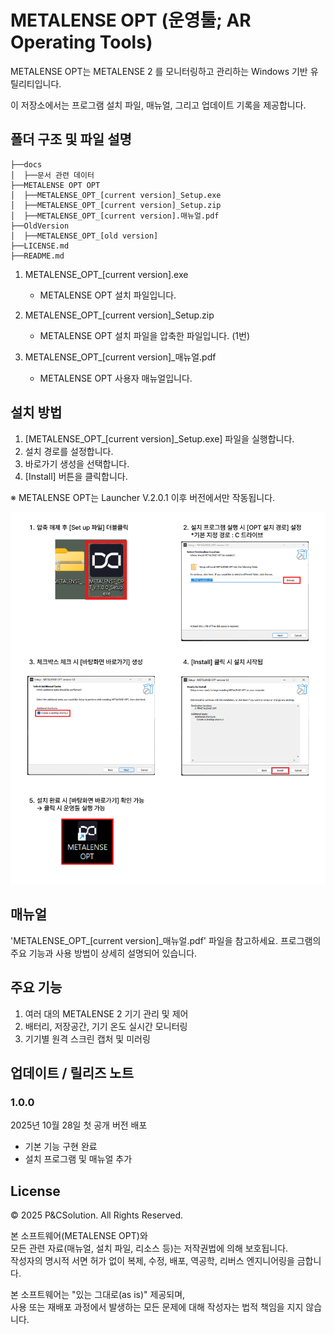 # METALENSE OPT (운영툴; AR Operating Tools)
METALENSE OPT는 METALENSE 2 를 모니터링하고 관리하는 Windows 기반 유틸리티입니다.

이 저장소에서는 프로그램 설치 파일, 매뉴얼, 그리고 업데이트 기록을 제공합니다.


## 폴더 구조 및 파일 설명
```
├──docs 
│  ├──문서 관련 데이터
├──METALENSE OPT OPT 
│  ├──METALENSE_OPT_[current version]_Setup.exe
│  ├──METALENSE_OPT_[current version]_Setup.zip
│  ├──METALENSE_OPT_[current version].매뉴얼.pdf
├──OldVersion
│  ├──METALENSE_OPT_[old version]
├──LICENSE.md
├──README.md
```
1. METALENSE_OPT_[current version].exe
      - METALENSE OPT 설치 파일입니다.

2. METALENSE_OPT_[current version]_Setup.zip
      - METALENSE OPT 설치 파일을 압축한 파일입니다. (1번)

3. METALENSE_OPT_[current version]_매뉴얼.pdf
      - METALENSE OPT 사용자 매뉴얼입니다.


## 설치 방법
1. [METALENSE_OPT_[current version]_Setup.exe] 파일을 실행합니다.
2. 설치 경로를 설정합니다.
3. 바로가기 생성을 선택합니다.
4. [Install] 버튼을 클릭합니다.

※ METALENSE OPT는 Launcher V.2.0.1 이후 버전에서만 작동됩니다.

![Image01.png](docs/Image01.png)


## 매뉴얼
'METALENSE_OPT_[current version]_매뉴얼.pdf' 파일을 참고하세요.
프로그램의 주요 기능과 사용 방법이 상세히 설명되어 있습니다.


## 주요 기능

1. 여러 대의 METALENSE 2 기기 관리 및 제어
2. 배터리, 저장공간, 기기 온도 실시간 모니터링
3. 기기별 원격 스크린 캡처 및 미러링


## 업데이트 / 릴리즈 노트

### 1.0.0
2025년 10월 28일
첫 공개 버전 배포
- 기본 기능 구현 완료
- 설치 프로그램 및 매뉴얼 추가


## License
© 2025 P&CSolution. All Rights Reserved.

본 소프트웨어(METALENSE OPT)와  
모든 관련 자료(매뉴얼, 설치 파일, 리소스 등)는 저작권법에 의해 보호됩니다.  
작성자의 명시적 서면 허가 없이 복제, 수정, 배포, 역공학, 리버스 엔지니어링을 금합니다.

본 소프트웨어는 "있는 그대로(as is)" 제공되며,  
사용 또는 재배포 과정에서 발생하는 모든 문제에 대해 작성자는 법적 책임을 지지 않습니다.